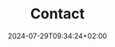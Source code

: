 ---
title: "Contact"
date: 2024-07-29T09:34:24+02:00
tags: []
featured_image: ""
description: ""
headless: false
draft: false
params:
    subtitle: ""
---